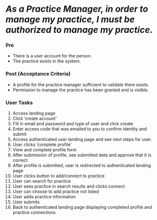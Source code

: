 # *As a Practice Manager, in order to manage my practice, I must be authorized to manage my practice.*

### Pre
* There is a user account for the person.
* The practice exists in the system.

### Post (Acceptance Criteria)
* A profile for the practice manager sufficient to validate them exists.
* Permission to manage the practice has been granted and is visible.

### User Tasks
1. Access landing page
1. Click ‘create account’
1. Fill in email and password and type of user and click create
1. Enter access code that was emailed to you to confirm identity and submit
1. Access authenticated user landing page and see next steps for user.
1. User clicks ‘complete profile’
1. View and complete profile form
1. After submission of profile, see submitted data and approve that it is correct
1. After profile is submitted, user is redirected to authenticated landing page
1. User clicks button to add/connect to practice
1. User can search for practice
  1. User sees practice in search results and clicks connect
1. User can choose to add practice not listed
  1. User adds practice information
  1. User submits
1. Back to authenticated landing page displaying completed profile and practice connections
